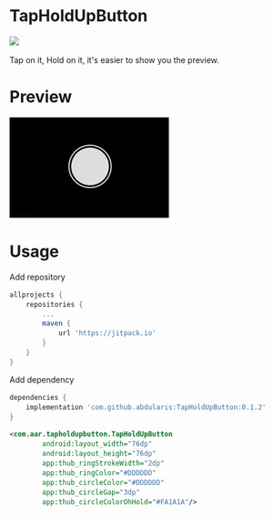 # TapHoldUpButton

[![](https://jitpack.io/v/abdularis/TapHoldUpButton.svg)](https://jitpack.io/#abdularis/TapHoldUpButton)

Tap on it, Hold on it, it's easier to show you the preview.

# Preview
![](preview.gif)

# Usage
Add repository
~~~gradle
allprojects {
    repositories {
        ...
        maven {
            url 'https://jitpack.io'
        }
    }
}
~~~

Add dependency
~~~gradle
dependencies {
    implementation 'com.github.abdularis:TapHoldUpButton:0.1.2'
}
~~~


```xml
<com.aar.tapholdupbutton.TapHoldUpButton
        android:layout_width="76dp"
        android:layout_height="76dp"
        app:thub_ringStrokeWidth="2dp"
        app:thub_ringColor="#DDDDDD"
        app:thub_circleColor="#DDDDDD"
        app:thub_circleGap="3dp"
        app:thub_circleColorOhHold="#FA1A1A"/>
```
